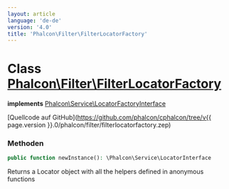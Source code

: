 ```yaml
---
layout: article
language: 'de-de'
version: '4.0'
title: 'Phalcon\Filter\FilterLocatorFactory'
---
```

# Class [Phalcon\Filter\FilterLocatorFactory](Phalcon_Filter_FilterLocatorFactory)

**implements** [Phalcon\Service\LocatorFactoryInterface](Phalcon_Service_LocatorFactoryInterface)

[Quellcode auf GitHub](https://github.com/phalcon/cphalcon/tree/v{{ page.version }}.0/phalcon/filter/filterlocatorfactory.zep)

### Methoden

```php
public function newInstance(): \Phalcon\Service\LocatorInterface
```

Returns a Locator object with all the helpers defined in anonymous functions